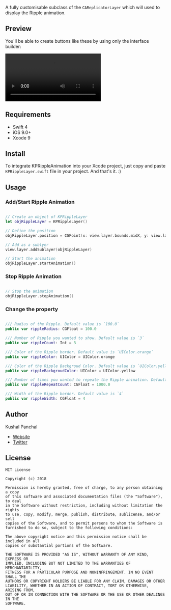 A fully customisable subclass of the `CAReplicatorLayer` which will used to display the Ripple animation.


## Preview

You'll be able to create buttons like these by using only the interface builder:

![preview](Media/RippleAnimationVideo.mov)

## Requirements
-	Swift 4
-	iOS 9.0+
-	Xcode 9

## Install

To integrate KPRippleAnimation into your Xcode project, just copy and paste `KPRippleLayer.swift` file in your project. And that's it. :)


## Usage
### Add/Start Ripple Animation
```swift

// Create an object of KPRippleLayer
let objRippleLayer = KPRippleLayer()

// Define the position
objRippleLayer.position = CGPoint(x: view.layer.bounds.midX, y: view.layer.bounds.midY)

// Add as a sublyer
view.layer.addSublayer(objRippleLayer)

// Start the animation
objRippleLayer.startAnimation()

```

### Stop Ripple Animation
```swift

// Stop the animation
objRippleLayer.stopAnimation()

```


### Change the property
```swift

/// Radius of the Ripple. Default value is `100.0`
public var rippleRadius: CGFloat = 100.0

/// Number of Ripple you wanted to show. Default value is `3`
public var rippleCount: Int = 3

/// Color of the Ripple border. Default value is `UIColor.orange`
public var rippleColor: UIColor = UIColor.orange

/// Color of the Ripple Backgroud Color. Default value is `UIColor.yellow`
public var rippleBackgroudColor: UIColor = UIColor.yellow

/// Number of times you wanted to repeate the Ripple animation. Default value is `1000.0`
public var rippleRepeatCount: CGFloat = 1000.0

/// Width of the Ripple border. Default value is `4`
public var rippleWidth: CGFloat = 4

```

## Author

Kushal Panchal

- [Website](http://www.kushalpanchal.com/)
- [Twitter](https://twitter.com/kushal211)

## License
```
MIT License

Copyright (c) 2018

Permission is hereby granted, free of charge, to any person obtaining a copy
of this software and associated documentation files (the "Software"), to deal
in the Software without restriction, including without limitation the rights
to use, copy, modify, merge, publish, distribute, sublicense, and/or sell
copies of the Software, and to permit persons to whom the Software is
furnished to do so, subject to the following conditions:

The above copyright notice and this permission notice shall be included in all
copies or substantial portions of the Software.

THE SOFTWARE IS PROVIDED "AS IS", WITHOUT WARRANTY OF ANY KIND, EXPRESS OR
IMPLIED, INCLUDING BUT NOT LIMITED TO THE WARRANTIES OF MERCHANTABILITY,
FITNESS FOR A PARTICULAR PURPOSE AND NONINFRINGEMENT. IN NO EVENT SHALL THE
AUTHORS OR COPYRIGHT HOLDERS BE LIABLE FOR ANY CLAIM, DAMAGES OR OTHER
LIABILITY, WHETHER IN AN ACTION OF CONTRACT, TORT OR OTHERWISE, ARISING FROM,
OUT OF OR IN CONNECTION WITH THE SOFTWARE OR THE USE OR OTHER DEALINGS IN THE
SOFTWARE.
```
